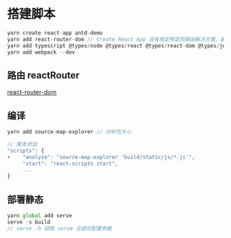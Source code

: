 # 搭建脚本

```js
yarn create react-app antd-demo
yarn add react-router-dom // Create React App 没有规定特定的路由解决方案，最流行使用 react-router-dom
yarn add typescript @types/node @types/react @types/react-dom @types/jest // 添加 typescript
yarn add webpack --dev
```

## 路由 reactRouter

[react-router-dom](https://reactrouter.com/en/main)

## 编译

```js
yarn add source-map-explorer // 分析包大小

// 脚本添加
"scripts": {
+    "analyze": "source-map-explorer 'build/static/js/*.js'",
     "start": "react-scripts start", 
     ...
}
```

## 部署静态

```js
yarn global add serve
serve -s build
// serve -h 获取 serve 全部可配置参数
```
